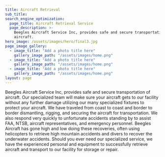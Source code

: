 ```yaml
---
title: Aircraft Retrieval
sub_title: 
search_engine_optimization:
  page_title: Aircraft Retrieval Service
  page_description: >-
    Beegles Aircraft Service Inc, provides safe and secure transportation of
    aircraft.
hero_image: /assets/images/hero/final3.jpg
page_image_gallery:
  - image_title: "Add a photo title here"
    gallery_image_path: "/assets/images/home.png"
  - image_title: "Add a photo title here"
    gallery_image_path: "/assets/images/home.png"
  - image_title: "Add a photo title here"
    gallery_image_path: "/assets/images/home.png"
layout: page
---
```


Beegles Aircraft Service Inc, provides safe and secure transportation of aircraft. Our specialized team will make sure your aircraft gets to our facility without any further damage utilizing our many specialized fixtures to protect your aircraft. We have traveled from coast to coast and border to border dismantling, rigging, and securing the aircraft for transportation. We also respond very quickly to unfortunate accidents standing by to assist FAA, NTSB, aircraft representatives, and emergency personnel. Beegles Aircraft has gone high and low doing these recoveries, often using helicopters to retrieve high mountain accidents and divers to recover the underwater accidents. Should you ever need our specialized service, we have the experienced personal and equipment to successfully retrieve aircraft and transport to our facility for storage or repair.